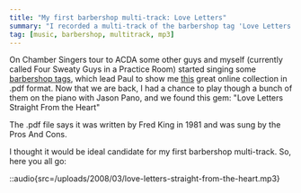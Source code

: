 ```yaml
---
title: "My first barbershop multi-track: Love Letters"
summary: "I recorded a multi-track of the barbershop tag 'Love Letters Straight From the Heart'"
tag: [music, barbershop, multitrack, mp3]
---
```


On Chamber Singers tour to ACDA some other guys and myself (currently called Four Sweaty Guys in a Practice Room) started singing some [barbershop tags](http://en.wikipedia.org/wiki/Tag_%28Barbershop%29), which lead Paul to show me [this](http://www.stampedecitychorus.com/classic_tags_men2.pdf) great online collection in .pdf format. Now that we are back, I had a chance to play though a bunch of them on the piano with Jason Pano, and we found this gem: "Love Letters Straight From the Heart"

The .pdf file says it was written by Fred King in 1981 and was sung by the Pros And Cons.

I thought it would be ideal candidate for my first barbershop multi-track. So, here you all go:

::audio{src=/uploads/2008/03/love-letters-straight-from-the-heart.mp3}
